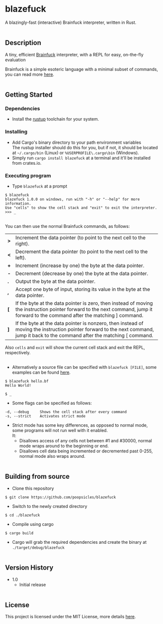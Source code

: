 # blazefuck

A blazingly-fast (interactive) Brainfuck interpreter, written in Rust.<br><br>

## Description

A tiny, efficient [Brainfuck](https://esolangs.org/wiki/Brainfuck) interpreter, with a REPL for easy, on-the-fly evaluation

Brainfuck is a simple esoteric language with a minimal subset of commands, you can read more [here](https://en.wikipedia.org/wiki/Brainfuck#:~:text=Brainfuck%20is%20an%20esoteric%20programming%20language%20created%20in%201993%20by%20Urban%20M%C3%BCller.).
<br><br>
## Getting Started

### Dependencies

* Install the [rustup](https://rustup.rs/) toolchain for your system.

### Installing

* Add Cargo's binary directory to your path environment variables<br>The rustup installer should do this for you, but if not, it should be located at `~/.cargo/bin` (Linux) or `%USERPROFILE\.cargo\bin` (Windows).
* Simply run `cargo install blazefuck` at a terminal and it'll be installed from crates.io.

### Executing program

* Type `blazefuck` at a prompt

```
$ blazefuck
blazefuck 1.0.0 on windows, run with "-h" or "--help" for more information.
Use "cells" to show the cell stack and "exit" to exit the interpreter.
>>> _
```
<br>
You can then use the normal Brainfuck commands, as follows:

|       |                                                                                                                                                                                   |
|-------|-----------------------------------------------------------------------------------------------------------------------------------------------------------------------------------|
| **>** | Increment the data pointer (to point to the next cell to the right).                                                                                                              |
| **<** | Decrement the data pointer (to point to the next cell to the left).                                                                                                               |
| **+** | Increment (increase by one) the byte at the data pointer.                                                                                                                         |
| **-** | Decrement (decrease by one) the byte at the data pointer.                                                                                                                         |
| **.** | Output the byte at the data pointer.                                                                                                                                              |
| **,** | Accept one byte of input, storing its value in the byte at the data pointer.                                                                                                      |
| **[** | If the byte at the data pointer is zero, then instead of moving the instruction pointer forward to the next command, jump it forward to the command after the matching ] command. |
| **]** | If the byte at the data pointer is nonzero, then instead of moving the instruction pointer forward to the next command, jump it back to the command after the matching [ command. |

Also `cells` and `exit` will show the current cell stack and exit the REPL, respectively.<br><br>
* Alternatively a source file can be specified with `blazefuck [FILE]`, some examples can be found [here](examples).
```
$ blazefuck hello.bf
Hello World!

$ _
```

* Some flags can be specified as follows:
```
-d, --debug     Shows the cell stack after every command
-s, --strict    Activates strict mode
```

* Strict mode has some key differences, as opposed to normal mode, some programs will not run well with it enabled.<br>It:
    * Disallows access of any cells not between #1 and #30000, normal mode wraps around to the beginning or end.
    * Disallows cell data being incremented or decremented past 0-255, normal mode also wraps around.<br><br>

## Building from source

* Clone this repository
```
$ git clone https://github.com/poopsicles/blazefuck
```

* Switch to the newly created directory 
```
$ cd ./blazefuck
```

* Compile using cargo
```
$ cargo build
```

* Cargo will grab the required dependencies and create the binary at `./target/debug/blazefuck`<br><br>

## Version History

* 1.0
    * Initial release<br><br>

## License

This project is licensed under the MIT License, more details [here](LICENSE).